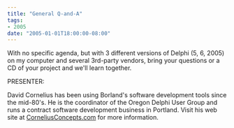 ```yaml
---
title: "General Q-and-A"
tags:
- 2005
date: "2005-01-01T18:00:00-08:00"
---
```


With no specific agenda, but with 3 different versions of Delphi (5, 6, 2005) on my computer and several 3rd-party vendors, bring your questions or a CD of your project and we'll learn together.

PRESENTER:

David Cornelius has been using Borland's software development tools since the mid-80's. He is the coordinator of the Oregon Delphi User Group and runs a contract software development business in Portland.  Visit his web site at [CorneliusConcepts.com](http://CorneliusConcepts.com) for more information.
